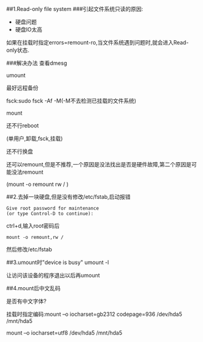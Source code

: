 ##1.Read-only file system
###引起文件系统只读的原因:
* 硬盘问题
* 硬盘IO太高

如果在挂载时指定errors=remount-ro,当文件系统遇到问题时,就会进入Read-only状态.

###解决办法
查看dmesg

umount

最好远程备份

fsck:sudo fsck -Af -M(-M不去检测已挂载的文件系统)

mount

还不行reboot

(单用户,卸载,fsck,挂载)

还不行换盘

还可以remount,但是不推荐,一个原因是没法找出是否是硬件故障,第二个原因是可能没法remount

(mount -o remount rw / )

##2.去掉一块硬盘,但是没有修改/etc/fstab,启动报错

    Give root password for maintenance
    (or type Control-D to continue):

ctrl+d,输入root密码后
    
    mount -o remount,rw /

然后修改/etc/fstab

##3.umount时"device is busy"
umount -l

让访问该设备的程序退出以后再umount


##4.mount后中文乱码

是否有中文字体?

挂载时指定编码:mount –o iocharset=gb2312 codepage=936 /dev/hda5 /mnt/hda5

mount –o iocharset=utf8 /dev/hda5 /mnt/hda5
